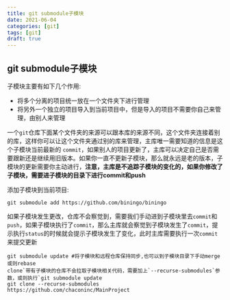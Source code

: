```yaml
---
title: git submodule子模块
date: 2021-06-04
categories: [git]
tags: [git]
draft: true
---
```


## git submodule子模块

子模块主要有如下几个作用:

- 将多个分离的项目统一放在一个文件夹下进行管理
- 将另外一个独立的项目导入到当前项目中，但是导入的项目不需要你自己来管理，由别人来管理

一个`git`仓库下面某个文件夹的来源可以跟本库的来源不同，这个文件夹连接着别的库，这样你可以让这个文件夹通过别的库来管理，主库唯一需要知道的信息是这个子模块当前最新的 `commit`，如果别人的项目更新了，主库可以决定自己是否需要跟新还是继续用旧版本。如果你一直不更新子模块，那么就永远是老的版本，子模块的更新需要你主动进行，**注意，主库是不追踪子模块的变化的，如果你修改了子模块，需要进子模块的目录下进行commit和push**

添加子模块到当前项目:

```
git submodule add https://github.com/biningo/biningo
```

如果子模块发生更改，仓库不会察觉到，需要我们手动进到子模块里去`commit`和`push`，如果子模块执行了`commit`，那么主库就会察觉到子模块发生了`commit`，提示执行`status`的时候就会提示子模块发生了变化，此时主库需要执行一次`commit`来提交更新

```
git submodule update #将子模块和远程仓库保持同步,也可以到子模块目录下手动merge或则rebase
clone`带有子模块的仓库不会拉取子模块相关代码，需要加上`--recurse-submodules`参数，或则执行`git submodule update
git clone --recurse-submodules https://github.com/chaconinc/MainProject
```